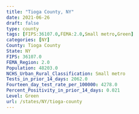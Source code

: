 ```yaml
---
title: "Tioga County, NY"
date: 2021-06-26
draft: false
type: county
tags: [FIPS:36107.0,FEMA:2.0,Small metro,Green]
categories: [NY]
County: Tioga County
State: NY
FIPS: 36107.0
FEMA_Region: 2.0
Population: 48203.0
NCHS_Urban_Rural_Classification: Small metro
Tests_in_prior_14_days: 2062.0
Fourteen_day_test_rate_per_100000: 4278.0
Percent_Positivity_in_prior_14_days: 0.021
Level: Green
url: /states/NY/tioga-county
---
```



